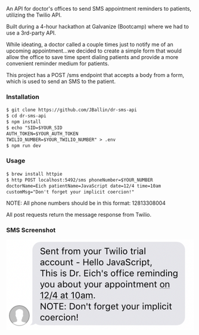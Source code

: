 An API for doctor's offices to send SMS appointment reminders to patients, utilizing the Twilio API.

Built during a 4-hour hackathon at Galvanize (Bootcamp) where we had to use a 3rd-party API.

While ideating, a doctor called a couple times just to notify me of an upcoming appointment...we decided to create a simple form that would allow the office to save time spent dialing patients and provide a more convenient reminder medium for patients.

This project has a POST /sms endpoint that accepts a body from a form, which is used to send an SMS to the patient.

### Installation

```shell
$ git clone https://github.com/JBallin/dr-sms-api
$ cd dr-sms-api
$ npm install
$ echo "SID=$YOUR_SID
AUTH_TOKEN=$YOUR_AUTH_TOKEN
TWILIO_NUMBER=$YOUR_TWILIO_NUMBER" > .env
$ npm run dev
```

### Usage

```shell
$ brew install httpie
$ http POST localhost:5492/sms phoneNumber=$YOUR_NUMBER doctorName=Eich patientName=JavaScript date=12/4 time=10am customMsg="Don't forget your implicit coercion!"
```

NOTE: All phone numbers should be in this format: 12813308004

All post requests return the message response from Twilio.

### SMS Screenshot

![sms-example](public/sms-example.png)
